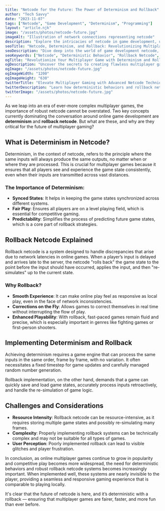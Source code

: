 ```yaml
---
title: "Netcode for the Future: The Power of Determinism and Rollback"
author: "Tech Savvy"
date: "2023-11-07"
tags: ["Netcode", "Game Development", "Determinism", "Programming"]
layout: "article.njk"
image: "/assets/photos/netcode-future.jpg"
imageAlt: "Illustration of network connections representing netcode"
description: "Explore the intricacies of netcode in game development, understand determinism, and learn how rollback systems can transform multiplayer gaming experiences."
seoTitle: "Netcode, Determinism, and Rollback: Revolutionizing Multiplayer Games"
seoDescription: "Dive deep into the world of game development netcode, and discover how determinism and rollback netcode can provide seamless multiplayer experiences."
seoKeywords: ["Netcode", "Deterministic Behavior", "Rollback Netcode", "Multiplayer Games"]
ogTitle: "Revolutionize Your Multiplayer Game with Determinism and Rollback Netcode"
ogDescription: "Uncover the secrets to creating flawless multiplayer games using determinism and rollback netcode strategies."
ogImage: "/assets/photos/netcode-future.jpg"
ogImageWidth: "1200"
ogImageHeight: "630"
twitterTitle: "Elevate Multiplayer Gaming with Advanced Netcode Techniques"
twitterDescription: "Learn how deterministic behaviors and rollback netcode are essential for next-gen multiplayer games."
twitterImage: "/assets/photos/netcode-future.jpg"
---
```


As we leap into an era of ever-more complex multiplayer games, the importance of robust netcode cannot be overstated. Two key concepts currently dominating the conversation around online game development are **determinism** and **rollback netcode**. But what are these, and why are they critical for the future of multiplayer gaming?

## What is Determinism in Netcode?

Determinism, in the context of netcode, refers to the principle where the same inputs will always produce the same outputs, no matter when or where they are processed. This is crucial for multiplayer games because it ensures that all players see and experience the game state consistently, even when their inputs are transmitted across vast distances.

### The Importance of Determinism:

- **Synced States**: It helps in keeping the game states synchronized across different systems.
- **Fair Play**: Ensures all players are on a level playing field, which is essential for competitive gaming.
- **Predictability**: Simplifies the process of predicting future game states, which is a core part of rollback strategies.

## Rollback Netcode Explained

Rollback netcode is a system designed to handle discrepancies that arise due to network latencies in online games. When a player’s input is delayed and arrives late to the server, the netcode "rolls back" the game state to the point before the input should have occurred, applies the input, and then "re-simulates" up to the current state.

### Why Rollback?

- **Smooth Experience**: It can make online play feel as responsive as local play, even in the face of network inconsistencies.
- **Corrections on the Fly**: Allows games to correct themselves in real time without interrupting the flow of play.
- **Enhanced Playability**: With rollback, fast-paced games remain fluid and precise, which is especially important in genres like fighting games or first-person shooters.

## Implementing Determinism and Rollback

Achieving determinism requires a game engine that can process the same inputs in the same order, frame by frame, with no variation. It often necessitates a fixed timestep for game updates and carefully managed random number generation.

Rollback implementation, on the other hand, demands that a game can quickly save and load game states, accurately process inputs retroactively, and handle the re-simulation of game logic.

## Challenges and Considerations

- **Resource Intensity**: Rollback netcode can be resource-intensive, as it requires storing multiple game states and possibly re-simulating many frames.
- **Complexity**: Properly implementing rollback systems can be technically complex and may not be suitable for all types of games.
- **User Perception**: Poorly implemented rollback can lead to visible glitches and player frustration.

In conclusion, as online multiplayer games continue to grow in popularity and competitive play becomes more widespread, the need for deterministic behaviors and robust rollback netcode systems becomes increasingly important. When implemented well, these systems are nearly invisible to the player, providing a seamless and responsive gaming experience that is comparable to playing locally.

It's clear that the future of netcode is here, and it’s deterministic with a rollback — ensuring that multiplayer games are fairer, faster, and more fun than ever before.

